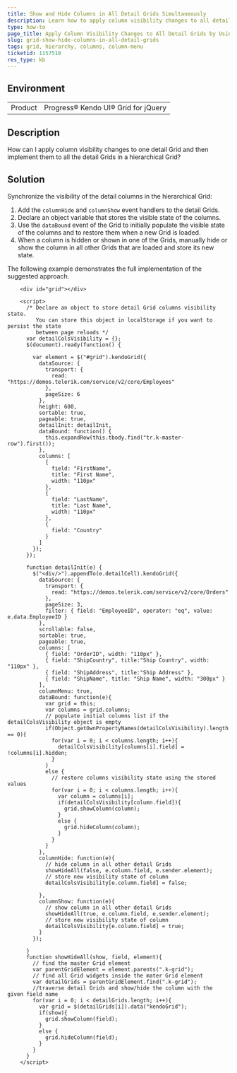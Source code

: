 ```yaml
---
title: Show and Hide Columns in All Detail Grids Simultaneously
description: Learn how to apply column visibility changes to all detail Kendo UI Grids at the same time when you use a column menu, and keep column visibility in sync.
type: how-to
page_title: Apply Column Visibility Changes to All Detail Grids by Using the Column Menu - Kendo UI for jQuery Data Grid
slug: grid-show-hide-columns-in-all-detail-grids
tags: grid, hierarchy, columns, column-menu
ticketid: 1157518
res_type: kb
---
```


## Environment

<table>
 <tr>
  <td>Product</td>
  <td>Progress® Kendo UI® Grid for jQuery</td> 
 </tr>
</table>

## Description

How can I apply column visibility changes to one detail Grid and then implement them to all the detail Grids in a hierarchical Grid?

## Solution

Synchronize the visibility of the detail columns in the hierarchical Grid:

1. Add the `columnHide` and `columnShow` event handlers to the detail Grids.
1. Declare an object variable that stores the visible state of the columns.
1. Use the `dataBound` event of the Grid to initially populate the visible state of the columns and to restore them when a new Grid is loaded.
1. When a column is hidden or shown in one of the Grids, manually hide or show the column in all other Grids that are loaded and store its new state.

The following example demonstrates the full implementation of the suggested approach.

```dojo
    <div id="grid"></div>

    <script>
      /* Declare an object to store detail Grid columns visibility state.
         You can store this object in localStorage if you want to persist the state
         between page reloads */
      var detailColsVisibility = {};
      $(document).ready(function() {

        var element = $("#grid").kendoGrid({
          dataSource: {
            transport: {
              read: "https://demos.telerik.com/service/v2/core/Employees"
            },
            pageSize: 6
          },
          height: 600,
          sortable: true,
          pageable: true,
          detailInit: detailInit,
          dataBound: function() {
            this.expandRow(this.tbody.find("tr.k-master-row").first());
          },
          columns: [
            {
              field: "FirstName",
              title: "First Name",
              width: "110px"
            },
            {
              field: "LastName",
              title: "Last Name",
              width: "110px"
            },
            {
              field: "Country"
            }
          ]
        });
      });

      function detailInit(e) {
        $("<div/>").appendTo(e.detailCell).kendoGrid({
          dataSource: {
            transport: {
              read: "https://demos.telerik.com/service/v2/core/Orders"
            },
            pageSize: 3,
            filter: { field: "EmployeeID", operator: "eq", value: e.data.EmployeeID }
          },
          scrollable: false,
          sortable: true,
          pageable: true,
          columns: [
            { field: "OrderID", width: "110px" },
            { field: "ShipCountry", title:"Ship Country", width: "110px" },
            { field: "ShipAddress", title:"Ship Address" },
            { field: "ShipName", title: "Ship Name", width: "300px" }
          ],
          columnMenu: true,
          dataBound: function(e){
            var grid = this;
            var columns = grid.columns;
            // populate initial columns list if the detailColsVisibility object is empty
            if(Object.getOwnPropertyNames(detailColsVisibility).length == 0){
              for(var i = 0; i < columns.length; i++){
                detailColsVisibility[columns[i].field] = !columns[i].hidden;
              }
            }
            else {
              // restore columns visibility state using the stored values
              for(var i = 0; i < columns.length; i++){
                var column = columns[i];
                if(detailColsVisibility[column.field]){
                  grid.showColumn(column);
                }
                else {
                  grid.hideColumn(column);
                }
              }
            }
          },
          columnHide: function(e){
            // hide column in all other detail Grids
            showHideAll(false, e.column.field, e.sender.element);
            // store new visibility state of column
            detailColsVisibility[e.column.field] = false;

          },
          columnShow: function(e){
            // show column in all other detail Grids
            showHideAll(true, e.column.field, e.sender.element);
            // store new visibility state of column
            detailColsVisibility[e.column.field] = true;
          }
        });

      }
      function showHideAll(show, field, element){
        // find the master Grid element
        var parentGridElement = element.parents(".k-grid");
        // find all Grid widgets inside the mater Grid element
        var detailGrids = parentGridElement.find(".k-grid");
        //traverse detail Grids and show/hide the column with the given field name
        for(var i = 0; i < detailGrids.length; i++){
          var grid = $(detailGrids[i]).data("kendoGrid");
          if(show){
            grid.showColumn(field);
          }
          else {
            grid.hideColumn(field);
          }
        }
      }
    </script>
```
